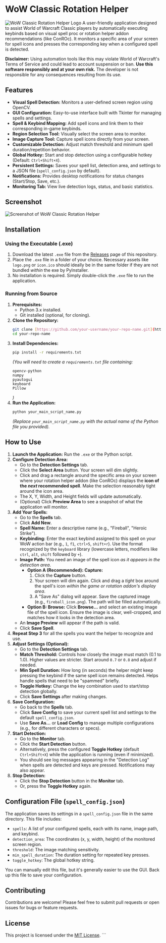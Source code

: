 # WoW Classic Rotation Helper

![WoW Classic Rotation Helper Logo](logo.png) A user-friendly application designed to assist World of Warcraft Classic players by automatically executing keybinds based on visual spell proc or rotation helper addon recommendations (like ConROc). It monitors a specific area of your screen for spell icons and presses the corresponding key when a configured spell is detected.

**Disclaimer:** Using automation tools like this may violate World of Warcraft's Terms of Service and could lead to account suspension or ban. **Use this software responsibly and at your own risk.** The developer is not responsible for any consequences resulting from its use.

## Features

* **Visual Spell Detection:** Monitors a user-defined screen region using OpenCV.
* **GUI Configuration:** Easy-to-use interface built with Tkinter for managing spells and settings.
* **Spell & Keybind Mapping:** Add spell icons and link them to their corresponding in-game keybinds.
* **Region Selection Tool:** Visually select the screen area to monitor.
* **Image Capture Tool:** Capture spell icons directly from your screen.
* **Customizable Detection:** Adjust match threshold and minimum spell duration/repetition behavior.
* **Global Hotkey:** Start and stop detection using a configurable hotkey (Default: `Ctrl+Shift+X`).
* **Persistent Settings:** Saves your spell list, detection area, and settings to a JSON file (`spell_config.json` by default).
* **Notifications:** Provides desktop notifications for status changes (Start/Stop, Save, etc.).
* **Monitoring Tab:** View live detection logs, status, and basic statistics.

## Screenshot

![Screenshot of WoW Classic Rotation Helper](link/to/your/screenshot.png)

## Installation

### Using the Executable (.exe)

1.  Download the latest `.exe` file from the [Releases](link/to/your/releases) page of this repository.
2.  Place the `.exe` file in a folder of your choice. Necessary assets like `logo.png` or `icon.ico` should ideally be in the same folder if they are not bundled *within* the exe by PyInstaller.
3.  No installation is required. Simply double-click the `.exe` file to run the application.

### Running from Source

1.  **Prerequisites:**
    * Python 3.x installed.
    * Git installed (optional, for cloning).
2.  **Clone the Repository:**
    ```bash
    git clone [https://github.com/your-username/your-repo-name.git](https://github.com/your-username/your-repo-name.git)
    cd your-repo-name
    ```
3.  **Install Dependencies:**
    ```bash
    pip install -r requirements.txt
    ```
    *(You will need to create a `requirements.txt` file containing:*
    ```
    opencv-python
    numpy
    pyautogui
    keyboard
    Pillow
    ```
    *)*
4.  **Run the Application:**
    ```bash
    python your_main_script_name.py
    ```
    *(Replace `your_main_script_name.py` with the actual name of the Python file you provided).*

## How to Use

1.  **Launch the Application:** Run the `.exe` or the Python script.
2.  **Configure Detection Area:**
    * Go to the **Detection Settings** tab.
    * Click the **Select Area** button. Your screen will dim slightly.
    * Click and drag a rectangle around the specific area on your screen where your rotation helper addon (like ConROc) displays the **icon of the *next* recommended spell**. Make the selection reasonably tight around the icon area.
    * The X, Y, Width, and Height fields will update automatically.
    * (Optional) Click **Preview Area** to see a snapshot of what the application will monitor.
3.  **Add Your Spells:**
    * Go to the **Spells** tab.
    * Click **Add New**.
    * **Spell Name:** Enter a descriptive name (e.g., "Fireball", "Heroic Strike").
    * **Keybinding:** Enter the exact keybind assigned to this spell on your WoW action bar (e.g., `1`, `f1`, `ctrl+5`, `shift+r`). Use the format recognized by the `keyboard` library (lowercase letters, modifiers like `ctrl`, `alt`, `shift` followed by `+`).
    * **Image Path:** You need an image of the spell icon *as it appears in the detection area*.
        * **Option A (Recommended): Capture:**
            1.  Click the **Capture** button.
            2.  Your screen will dim again. Click and drag a *tight* box around the spell's icon *within the game or rotation addon's display area*.
            3.  A "Save As" dialog will appear. Save the captured image (e.g., `fireball_icon.png`). The path will be filled automatically.
        * **Option B: Browse:** Click **Browse...** and select an existing image file of the spell icon. Ensure the image is clear, well-cropped, and matches how it looks in the detection area.
    * An **Image Preview** will appear if the path is valid.
    * Click **Save Spell**.
4.  **Repeat Step 3** for all the spells you want the helper to recognize and use.
5.  **Adjust Settings (Optional):**
    * Go to the **Detection Settings** tab.
    * **Match Threshold:** Controls how closely the image must match (0.1 to 1.0). Higher values are stricter. Start around `0.7` or `0.8` and adjust if needed.
    * **Min Spell Duration:** How long (in seconds) the helper might keep pressing the keybind if the same spell icon remains detected. Helps handle spells that need to be "spammed" briefly.
    * **Toggle Hotkey:** Change the key combination used to start/stop detection globally.
    * Click **Save Settings** after making changes.
6.  **Save Configuration:**
    * Go back to the **Spells** tab.
    * Click **Save Config** to save your current spell list and settings to the default `spell_config.json`.
    * Use **Save As...** or **Load Config** to manage multiple configurations (e.g., for different characters or specs).
7.  **Start Detection:**
    * Go to the **Monitor** tab.
    * Click the **Start Detection** button.
    * Alternatively, press the configured **Toggle Hotkey** (default `Ctrl+Shift+X`) while the application is running (even if minimized).
    * You should see log messages appearing in the "Detection Log" when spells are detected and keys are pressed. Notifications may also appear.
8.  **Stop Detection:**
    * Click the **Stop Detection** button in the **Monitor** tab.
    * Or, press the **Toggle Hotkey** again.

## Configuration File (`spell_config.json`)

The application saves its settings in a `spell_config.json` file in the same directory. This file includes:

* `spells`: A list of your configured spells, each with its name, image path, and keybind.
* `detection_area`: The coordinates (x, y, width, height) of the monitored screen region.
* `threshold`: The image matching sensitivity.
* `min_spell_duration`: The duration setting for repeated key presses.
* `toggle_hotkey`: The global hotkey string.

You can manually edit this file, but it's generally easier to use the GUI. Back up this file to save your configuration.

## Contributing

Contributions are welcome! Please feel free to submit pull requests or open issues for bugs or feature requests.

## License

This project is licensed under the [MIT License](LICENSE). ```

